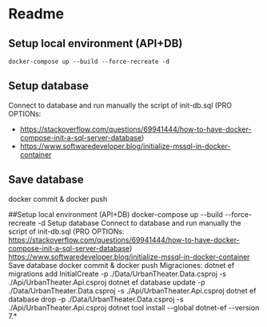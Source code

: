 # Readme



## Setup local environment (API+DB)
`docker-compose up --build --force-recreate -d`

## Setup database
Connect to database and run manually the script of init-db.sql
(PRO OPTIONs:
- https://stackoverflow.com/questions/69941444/how-to-have-docker-compose-init-a-sql-server-database)
- https://www.softwaredeveloper.blog/initialize-mssql-in-docker-container

## Save database
docker commit & docker push

##Setup local environment (API+DB)
docker-compose up --build --force-recreate -d
Setup database
Connect to database and run manually the script of init-db.sql (PRO OPTIONs:
https://stackoverflow.com/questions/69941444/how-to-have-docker-compose-init-a-sql-server-database)
https://www.softwaredeveloper.blog/initialize-mssql-in-docker-container
Save database
docker commit & docker push
Migraciones:
dotnet ef migrations add InitialCreate -p ./Data/UrbanTheater.Data.csproj -s ./Api/UrbanTheater.Api.csproj
dotnet ef database update  -p ./Data/UrbanTheater.Data.csproj -s ./Api/UrbanTheater.Api.csproj
dotnet ef database drop  -p ./Data/UrbanTheater.Data.csproj -s ./Api/UrbanTheater.Api.csproj
dotnet tool install --global dotnet-ef --version 7.*

